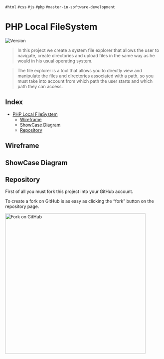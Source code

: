 `#html` `#css` `#js` `#php` `#master-in-software-development`

# PHP Local FileSystem 

<p>
  <img alt="Version" src="https://img.shields.io/badge/version-1.0-blue.svg?cacheSeconds=2592000" />
</p>



>In this project we create a system file explorer that allows the user to navigate, create directories and upload files in the same way as he would in his usual operating system. 

>The file explorer is a tool that allows you to directly view and manipulate the files and directories associated with a path, so you must take into account from which path the user starts and which path they can access.


## Index <!-- omit in toc -->

- [PHP Local FileSystem](#php-local-filesystem)
  - [Wireframe](#wireframe)
  - [ShowCase Diagram](#showcase-diagram)
  - [Repository](#repository)

## Wireframe


## ShowCase Diagram
## Repository

First of all you must fork this project into your GitHub account.

To create a fork on GitHub is as easy as clicking the “fork” button on the repository page.

<img src="https://docs.github.com/assets/cb-23088/images/help/repository/fork_button.png" alt="Fork on GitHub" width='450'>
